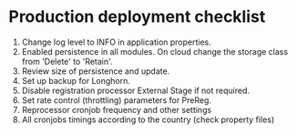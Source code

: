 # Production deployment checklist

1. Change log level to INFO in application properties.
1. Enabled persistence in all modules.  On cloud change the storage class from 'Delete' to 'Retain'.
1. Review size of persistence and update.
1. Set up backup for Longhorn.
1. Disable registration processor External Stage if not required.
1. Set rate control (throttling) parameters for PreReg.
1. Reprocessor cronjob frequency and other settings
1. All cronjobs timings according to the country (check property files)
